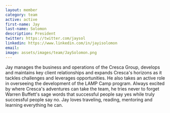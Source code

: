 ```yaml
---
layout: member
category: team
active: active
first-name: Jay
last-name: Solomon
description: President
twitter: https://twitter.com/jaysol
linkedin: https://www.linkedin.com/in/jayisolomon
email:
image: assets/images/team/JaySolomon.png
---
```

Jay manages the business and operations of the Cresca Group, develops and maintains key client relationships and expands Cresca's horizons as it tackles challenges and leverages opportunities. He also takes an active role in overseeing the development of the LAMP Camp program. Always excited by where Cresca's adventures can take the team, he tries never to forget Warren Buffett's sage words that successful people say yes while truly successful people say no. Jay loves traveling, reading, mentoring and learning everything he can.
